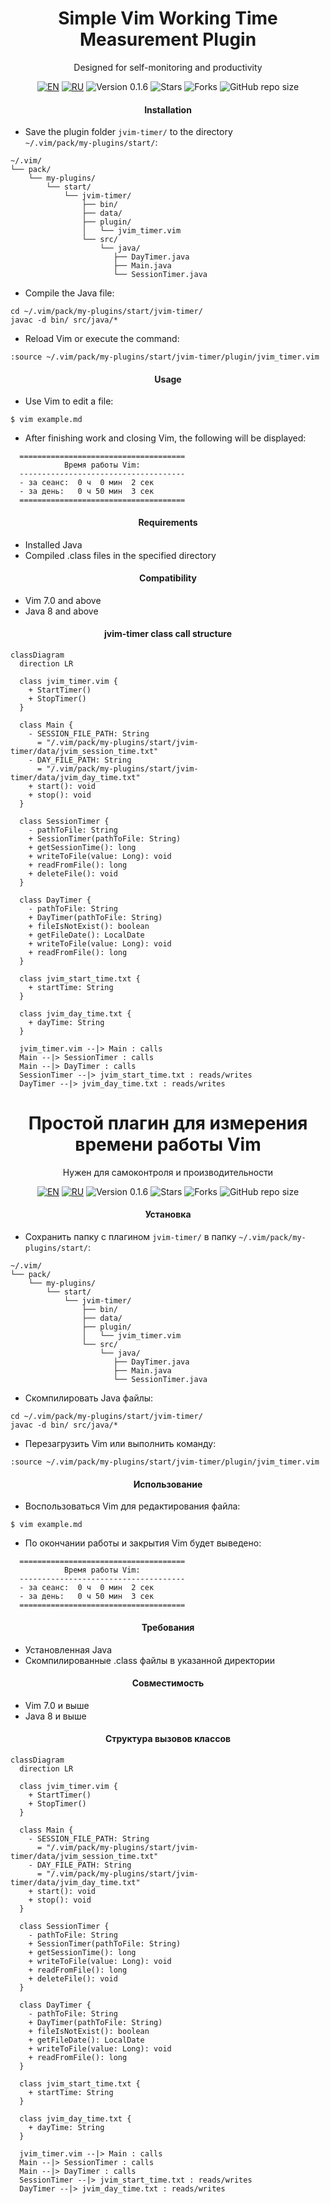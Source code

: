 <div align="center">

  <a id="english"></a>
  <h1>Simple Vim Working Time Measurement Plugin</h1>
  <p>Designed for self-monitoring and productivity</p>

  [![EN](https://img.shields.io/badge/English-🇬🇧-blue)](#english)
  [![RU](https://img.shields.io/badge/Русский-🇷🇺-red)](#russian)
  ![Version 0.1.6](https://img.shields.io/badge/Version-0.1.6-orange.svg)
  ![Stars](https://img.shields.io/github/stars/AlexandrAnatoliev/jvim-plugins.svg?style=flat)
  ![Forks](https://img.shields.io/github/forks/AlexandrAnatoliev/jvim-plugins.svg?style=flat)
  ![GitHub repo size](https://img.shields.io/github/repo-size/AlexandrAnatoliev/jvim-plugins)

</div>

<div align="center">
  <h4>Installation</h4>
</div>
 
* Save the plugin folder `jvim-timer/` to the directory  
`~/.vim/pack/my-plugins/start/`:

```
~/.vim/
└── pack/
    └── my-plugins/
        └── start/
            └── jvim-timer/
                ├── bin/
                ├── data/
                ├── plugin/
                │   └── jvim_timer.vim
                └── src/
                    └── java/
                       ├── DayTimer.java
                       ├── Main.java
                       └── SessionTimer.java
```

* Compile the Java file:
```
cd ~/.vim/pack/my-plugins/start/jvim-timer/
javac -d bin/ src/java/*
```

* Reload Vim or execute the command:

```
:source ~/.vim/pack/my-plugins/start/jvim-timer/plugin/jvim_timer.vim
```

<div align="center">
  <h4>Usage</h4>
</div>

* Use Vim to edit a file:
```
$ vim example.md
```

* After finishing work and closing Vim, 
the following will be displayed:
```
  =====================================
            Время работы Vim:           
  -------------------------------------
  - за сеанс:  0 ч  0 мин  2 сек
  - за день:   0 ч 50 мин  3 сек
  =====================================
```

<div align="center">
  <h4>Requirements</h4>
</div>
 
* Installed Java
* Compiled .class files in the specified directory

<div align="center">
  <h4>Compatibility</h4>
</div>
 
* Vim 7.0 and above
* Java 8 and above

<div align="center">
  <h4>jvim-timer class call structure</h4>
</div>

```mermaid
classDiagram
  direction LR
  
  class jvim_timer.vim {
    + StartTimer()
    + StopTimer()
  }

  class Main {
    - SESSION_FILE_PATH: String 
      = "/.vim/pack/my-plugins/start/jvim-timer/data/jvim_session_time.txt"
    - DAY_FILE_PATH: String 
      = "/.vim/pack/my-plugins/start/jvim-timer/data/jvim_day_time.txt"
    + start(): void
    + stop(): void
  }

  class SessionTimer {
    - pathToFile: String
    + SessionTimer(pathToFile: String)
    + getSessionTime(): long
    + writeToFile(value: Long): void
    + readFromFile(): long
    + deleteFile(): void
  }

  class DayTimer {
    - pathToFile: String
    + DayTimer(pathToFile: String)
    + fileIsNotExist(): boolean
    + getFileDate(): LocalDate
    + writeToFile(value: Long): void
    + readFromFile(): long
  }

  class jvim_start_time.txt {
    + startTime: String 
  }

  class jvim_day_time.txt {
    + dayTime: String
  }

  jvim_timer.vim --|> Main : calls
  Main --|> SessionTimer : calls
  Main --|> DayTimer : calls
  SessionTimer --|> jvim_start_time.txt : reads/writes
  DayTimer --|> jvim_day_time.txt : reads/writes
```

<div align="center">

  <a id="russian"></a>
  <h1>Простой плагин для измерения времени работы Vim</h1>
  <p>Нужен для самоконтроля и производительности</p>

  [![EN](https://img.shields.io/badge/English-🇬🇧-blue)](#english)
  [![RU](https://img.shields.io/badge/Русский-🇷🇺-red)](#russian)
  ![Version 0.1.6](https://img.shields.io/badge/Version-0.1.6-orange.svg)
  ![Stars](https://img.shields.io/github/stars/AlexandrAnatoliev/jvim-plugins.svg?style=flat)
  ![Forks](https://img.shields.io/github/forks/AlexandrAnatoliev/jvim-plugins.svg?style=flat)
  ![GitHub repo size](https://img.shields.io/github/repo-size/AlexandrAnatoliev/jvim-plugins)

</div>

<div align="center">
  <h4>Установка</h4>
</div>
 
* Сохранить папку с плагином `jvim-timer/` в папку 
`~/.vim/pack/my-plugins/start/`:
```
~/.vim/
└── pack/
    └── my-plugins/
        └── start/
            └── jvim-timer/
                ├── bin/
                ├── data/
                ├── plugin/
                │   └── jvim_timer.vim
                └── src/
                    └── java/
                       ├── DayTimer.java
                       ├── Main.java
                       └── SessionTimer.java
```

* Скомпилировать Java файлы:
```
cd ~/.vim/pack/my-plugins/start/jvim-timer/
javac -d bin/ src/java/*
```

* Перезагрузить Vim или выполнить команду:

```
:source ~/.vim/pack/my-plugins/start/jvim-timer/plugin/jvim_timer.vim
```

<div align="center">
  <h4>Использование</h4>
</div>

* Воспользоваться Vim для редактирования файла:
```
$ vim example.md
```

* По окончании работы и закрытия Vim будет выведено:
```
  =====================================
            Время работы Vim:           
  -------------------------------------
  - за сеанс:  0 ч  0 мин  2 сек
  - за день:   0 ч 50 мин  3 сек
  =====================================
```

<div align="center">
  <h4>Требования</h4>
</div>
 
* Установленная Java
* Скомпилированные .class файлы в указанной директории

<div align="center">
  <h4>Совместимость</h4>
</div>
 
* Vim 7.0 и выше
* Java 8 и выше

<div align="center">
  <h4>Структура вызовов классов</h4>
</div>

```mermaid
classDiagram
  direction LR
  
  class jvim_timer.vim {
    + StartTimer()
    + StopTimer()
  }

  class Main {
    - SESSION_FILE_PATH: String 
      = "/.vim/pack/my-plugins/start/jvim-timer/data/jvim_session_time.txt"
    - DAY_FILE_PATH: String 
      = "/.vim/pack/my-plugins/start/jvim-timer/data/jvim_day_time.txt"
    + start(): void
    + stop(): void
  }

  class SessionTimer {
    - pathToFile: String
    + SessionTimer(pathToFile: String)
    + getSessionTime(): long
    + writeToFile(value: Long): void
    + readFromFile(): long
    + deleteFile(): void
  }

  class DayTimer {
    - pathToFile: String
    + DayTimer(pathToFile: String)
    + fileIsNotExist(): boolean
    + getFileDate(): LocalDate
    + writeToFile(value: Long): void
    + readFromFile(): long
  }

  class jvim_start_time.txt {
    + startTime: String 
  }

  class jvim_day_time.txt {
    + dayTime: String
  }

  jvim_timer.vim --|> Main : calls
  Main --|> SessionTimer : calls
  Main --|> DayTimer : calls
  SessionTimer --|> jvim_start_time.txt : reads/writes
  DayTimer --|> jvim_day_time.txt : reads/writes
```

